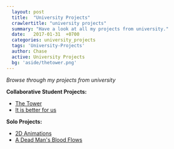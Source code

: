 ```yaml
---
  layout: post
  title:  "University Projects"
  crawlertitle: "university projects"
  summary: "Have a look at all my projects from university."
  date:   2017-01-31  +0700
  categories: university_projects
  tags: 'University-Projects'
  author: Chase
  active: University Projects
  bg: 'aside/thetower.png'
---
```

*Browse through my projects from university*

  **Collaborative Student Projects:**
  * [The Tower](https://chasethehunter.github.io/uni_projects/the-tower/)
  * [It is better for us](https://chasethehunter.github.io/uni_projects/it-is-better-for-us/)
  
  
  **Solo Projects:**
  * [2D Animations](https://chasethehunter.github.io/uni_projects/2D-Animations/)
  * [A Dead Man's Blood Flows](https://chasethehunter.github.io/uni_projects/freestyle-week/)

